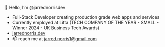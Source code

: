 👋 Hello, I’m @jarrednorrisdev

-  Full-Stack Developer creating production grade web apps and services
-  Currently employed at Litta (TECH COMPANY OF THE YEAR - SMALL - Winner 2024 - UK Business Tech Awards)
- [jarrednorris.dev](https://www.jarrednorris.dev/)
- 📫 reach me at jarred.norris1@gmail.com


